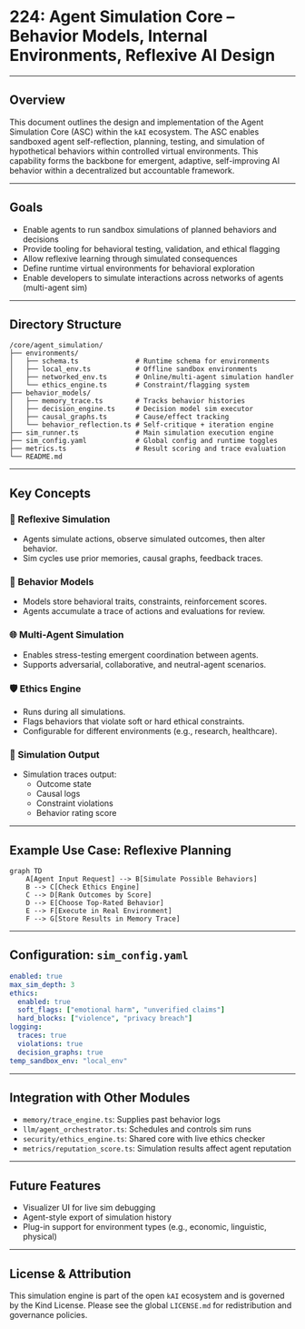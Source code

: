 # 224: Agent Simulation Core – Behavior Models, Internal Environments, Reflexive AI Design

---

## Overview

This document outlines the design and implementation of the Agent Simulation Core (ASC) within the `kAI` ecosystem. The ASC enables sandboxed agent self-reflection, planning, testing, and simulation of hypothetical behaviors within controlled virtual environments. This capability forms the backbone for emergent, adaptive, self-improving AI behavior within a decentralized but accountable framework.

---

## Goals

- Enable agents to run sandbox simulations of planned behaviors and decisions
- Provide tooling for behavioral testing, validation, and ethical flagging
- Allow reflexive learning through simulated consequences
- Define runtime virtual environments for behavioral exploration
- Enable developers to simulate interactions across networks of agents (multi-agent sim)

---

## Directory Structure

```text
/core/agent_simulation/
├── environments/
│   ├── schema.ts              # Runtime schema for environments
│   ├── local_env.ts           # Offline sandbox environments
│   ├── networked_env.ts       # Online/multi-agent simulation handler
│   └── ethics_engine.ts       # Constraint/flagging system
├── behavior_models/
│   ├── memory_trace.ts        # Tracks behavior histories
│   ├── decision_engine.ts     # Decision model sim executor
│   ├── causal_graphs.ts       # Cause/effect tracking
│   └── behavior_reflection.ts # Self-critique + iteration engine
├── sim_runner.ts              # Main simulation execution engine
├── sim_config.yaml            # Global config and runtime toggles
├── metrics.ts                 # Result scoring and trace evaluation
└── README.md
```

---

## Key Concepts

### 🔁 Reflexive Simulation
- Agents simulate actions, observe simulated outcomes, then alter behavior.
- Sim cycles use prior memories, causal graphs, feedback traces.

### 🧠 Behavior Models
- Models store behavioral traits, constraints, reinforcement scores.
- Agents accumulate a trace of actions and evaluations for review.

### 🌐 Multi-Agent Simulation
- Enables stress-testing emergent coordination between agents.
- Supports adversarial, collaborative, and neutral-agent scenarios.

### 🛡️ Ethics Engine
- Runs during all simulations.
- Flags behaviors that violate soft or hard ethical constraints.
- Configurable for different environments (e.g., research, healthcare).

### 🧮 Simulation Output
- Simulation traces output:
  - Outcome state
  - Causal logs
  - Constraint violations
  - Behavior rating score

---

## Example Use Case: Reflexive Planning

```mermaid
graph TD
    A[Agent Input Request] --> B[Simulate Possible Behaviors]
    B --> C[Check Ethics Engine]
    C --> D[Rank Outcomes by Score]
    D --> E[Choose Top-Rated Behavior]
    E --> F[Execute in Real Environment]
    F --> G[Store Results in Memory Trace]
```

---

## Configuration: `sim_config.yaml`

```yaml
enabled: true
max_sim_depth: 3
ethics:
  enabled: true
  soft_flags: ["emotional harm", "unverified claims"]
  hard_blocks: ["violence", "privacy breach"]
logging:
  traces: true
  violations: true
  decision_graphs: true
temp_sandbox_env: "local_env"
```

---

## Integration with Other Modules

- `memory/trace_engine.ts`: Supplies past behavior logs
- `llm/agent_orchestrator.ts`: Schedules and controls sim runs
- `security/ethics_engine.ts`: Shared core with live ethics checker
- `metrics/reputation_score.ts`: Simulation results affect agent reputation

---

## Future Features

- Visualizer UI for live sim debugging
- Agent-style export of simulation history
- Plug-in support for environment types (e.g., economic, linguistic, physical)

---

## License & Attribution

This simulation engine is part of the open `kAI` ecosystem and is governed by the Kind License. Please see the global `LICENSE.md` for redistribution and governance policies.

